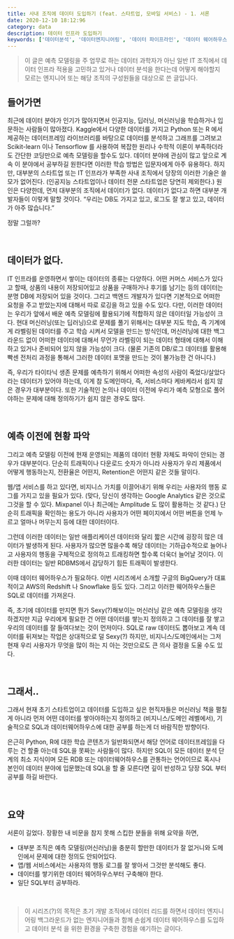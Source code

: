 ```yaml
---
title: 사내 조직에 데이터 도입하기 (feat. 스타트업, 모바일 서비스) - 1. 서론
date: 2020-12-10 18:12:96
category: data
description: 데이터 인프라 도입하기
keywords: ['데이터분석', '데이터엔지니어링', '데이터 파이프라인', '데이터 웨어하우스']
---
```



> 이 글은 예측 모델링을 주 업무로 하는 데이터 과학자가 아닌 일반 IT 조직에서 데이터 인프라 적용을 고민하고 있거나 데이터 분석을 한다는데 어떻게 해야할지 모르는 엔지니어 또는 해당 조직의 구성원들을 대상으로 쓴 글입니다. 

## 들어가면
최근에 데이터 분야가 인기가 많아지면서 인공지능, 딥러닝, 머신러닝을 학습하거나 입문하는 사람들이 많아졌다. Kaggle에서 다양한 데이터를 가지고 Python 또는 R 에서 제공하는 데이터프레임 라이브러리를 바탕으로 데이터를 분석하고 그래프를 그려보고 Scikit-learn 이나 Tensorflow 를 사용하여 복잡한 원리나 수학적 이론이 부족하더라도 간단한 코딩만으로 예측 모델링을 할수도 있다. 데이터 분야에 관심이 많고 앞으로 계속 이 분야에서  공부하길 원한다면 이러한 학습 방법은 입문자에게 아주 유용하다.
하지만, 대부분의 스타트업 또는 IT 인프라가 부족한 사내 조직에서 당장의 이러한 기술은 쓸모가 없어진다. (인공지능 스타트업이나 데이터 전문 스타트업은 당연히 제외한다.)
원인은 다양한데, 먼저 대부분의 조직에서 데이터가 없다.  데이터가 없다고 하면 대부분 개발자들이 이렇게 말할 것이다. 
“우리는 DB도 가지고 있고, 로그도 잘 쌓고 있고, 데이터가 아주 많습니다.”

정말 그럴까?

<br />

## 데이터가 없다.
IT 인프라를 운영하면서 쌓이는 데이터의 종류는 다양하다. 어떤 커머스 서비스가 있다고 할때, 상품의 내용이 저장되어있고 상품을 구매하거나 후기를 남기는 등의 데이터는 분명 DB에 저장되어 있을 것이다. 그리고 백엔드 개발자가 있다면 기본적으로 어떠한 요청을 주고 받았는지에 대해서 따로 로깅을 하고 있을 수도 있다. 다만, 이러한 데이터는 우리가 앞에서 배운 예측 모델링에 활용되기에 적합하지 않은 데이터일 가능성이 크다. 현대 머신러닝(또는 딥러닝)으로 문제를 풀기 위해서는 대부분 지도 학습, 즉 기계에게 라벨링된 데이터를 주고 학습 시켜서 모델을 만드는 방식인데, 머신러닝에 대한 백그라운드 없이 어떠한 데이터에 대해서 무언가 라벨링이 되는 데이터 형태에 대해서 이해하고 있거나 준비되어 있지 않을 가능성이 크다. (물론 기존의 DB/로그 데이터를 활용해 빡센 전처리 과정을 통해서 그러한 데이터 포맷을 만드는 것이 불가능한 건 아니다.)

즉, 우리가 타이타닉 생존 문제를 예측하기 위해서 어떠한 속성의 사람이 죽었다/살았다 라는 데이터가 있어야 하는데, 이게 참 도메인마다, 즉, 서비스마다 케바케라서 쉽지 않은 경우가 대부분이다. 또한 기술적인 논의나 데이터 이전에 우리가 예측 모형으로 풀어야하는 문제에 대해 정의하기가 쉽지 않은 경우도 많다.

<br />

## 예측 이전에 현황 파악
그리고 예측 모델링 이전에 현재 운영되는 제품의 데이터 현황 자체도 파악이 안되는 경우가 대부분이다. 단순히 트래픽이나 다운로드 숫자가 아니라 사용자가 우리 제품에서 어떻게 행동하는지, 전환율은 어떤지, Retention은 어떤지 같은 것들 말이다. 

웹/앱 서비스를 하고 있다면, 비지니스 가치를 이끌어내기 위해 우리는 사용자의 행동 로그를 가지고 있을 필요가 있다. (맞다, 당신이 생각하는 Google Analytics 같은 것으로 그것을 할 수 있다. Mixpanel 이나 최근에는 Amplitude 도 많이 활용하는 것 같다.)
단순히 트래픽을 확인하는 용도가 아니라 사용자가 어떤 페이지에서 어떤 버튼을 언제 누르고 얼마나 머무는지 등에 대한 데이터이다. 

그런데 이러한 데이터는 일반 애플리케이션 데이터와 달리 짧은 시간에 굉장히 많은 데이터가 발생하게 된다. 사용자가 많으면 많을수록 해당 데이터는 기하급수적으로 늘어나고 사용자의 행동을 구체적으로 정의하고 트래킹하면 할수록 더욱더 늘어날 것이다. 이러한 데이터는 일반 RDBMS에서 감당하기 힘든 트래픽이 발생한다. 

이때 데이터 웨어하우스가 필요하다. 이번 시리즈에서 소개할 구글의 BigQuery가 대표적이고 AWS의 Redshift 나 Snowflake 등도 있다. 그리고 이러한 웨어하우스들은 SQL로 데이터를 가져온다.

즉, 초기에 데이터를 만지면 뭔가 Sexy(?)해보이는 머신러닝 같은 예측 모델링을 생각하겠지만 지금 우리에게 필요한 건 어떤 데이터를 쌓는지 정의하고 그 데이터를 잘 쌓고 우리의 데이터를 잘 들여다보는 것이 먼저이다. SQL로 raw 데이터도 뽑아보고 계속 데이터를 뒤져보는 작업은 상대적으로 덜 Sexy(?) 하지만, 비지니스/도메인에서는 그저 현재 우리 사용자가 무엇을 많이 하는 지 아는 것만으로도 큰 의사 결정을 도울 수도 있다.

<br />

## 그래서..
그래서 현재 초기 스타트업이고 데이터를 도입하고 싶은 현직자들은 머신러닝 책을 펼칠게 아니라 먼저 어떤 데이터를 쌓아야하는지 정의하고 (비지니스/도메인 레벨에서), 기술적으로 SQL과 데이터웨어하우스에 대한 공부를 하는게 더 바람직한 방향이다.

은근히 Python, R에 대한 학습 콘텐츠가 일반화되면서 해당 언어로 데이터프레임을 다루는 건 할줄 아는데 SQL을 못짜는 사람들이 많다. 하지만 SQL이 모든 데이터 분석 단계의 최소 지식이며 모든 RDB 또는 데이터웨어하우스를 관통하는 언어이므로 혹시나 본인이 데이터 분야에 입문했는데 SQL을 할 줄 모른다면 깊이 반성하고 당장 SQL 부터 공부를 하길 바란다.

<br />

## 요약
서론이 길었다. 장황한 내 비문을 참지 못해 스킵한 분들을 위해 요약을 하면,

- 대부분 조직은 예측 모델링(머신러닝)을 충분히 할만한 데이터가 잘 없거니와 도메인에서 문제에 대한 정의도 안되어있다.
- 앱/웹 서비스에서는 사용자의 행동 로그를 잘 쌓아서 그것만 분석해도 좋다.
- 데이터를 쌓기위한 데이터 웨어하우스부터 구축해야 한다.
- 일단 SQL부터 공부하라.

<br />

> 이 시리즈(?)의 목적은 초기 개발 조직에서 데이터 리드를 하면서 데이터 엔지니어링 백그라운드가 없는 엔지니어들과 함께 손쉽게 데이터 웨어하우스를 도입하고 데이터 분석 을 위한 환경을 구축한 경험을 얘기하는 글이다.





